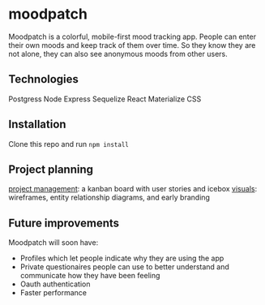 # moodpatch

Moodpatch is a colorful, mobile-first mood tracking app. People can enter their own moods and keep track of them over time. So they know they are not alone, they can also see anonymous moods from other users.

## Technologies

Postgress
Node
Express
Sequelize
React
Materialize CSS

## Installation
Clone this repo and run `npm install`

## Project planning

[project management](https://github.com/ctavispost/moodpatch/projects/1): a kanban board with user stories and icebox
[visuals](https://www.figma.com/file/Brt6WyouctTzHeTkvnN8TB/colorblog?node-id=0%3A1): wireframes, entity relationship diagrams, and early branding

## Future improvements

Moodpatch will soon have:
- Profiles which let people indicate why they are using the app
- Private questionaires people can use to better understand and communicate how they have been feeling
- Oauth authentication
- Faster performance
